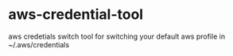 # aws-credential-tool
aws credetials switch tool for switching your default aws profile in ~/.aws/credentials
